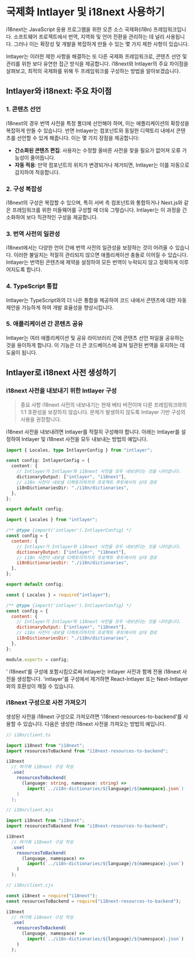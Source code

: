 # 국제화 Intlayer 및 i18next 사용하기

i18next는 JavaScript 응용 프로그램을 위한 오픈 소스 국제화(i18n) 프레임워크입니다. 소프트웨어 프로젝트에서 번역, 지역화 및 언어 전환을 관리하는 데 널리 사용됩니다. 그러나 이는 확장성 및 개발을 복잡하게 만들 수 있는 몇 가지 제한 사항이 있습니다.

Intlayer는 이러한 제한 사항을 해결하는 또 다른 국제화 프레임워크로, 콘텐츠 선언 및 관리를 위한 보다 유연한 접근 방식을 제공합니다. i18next와 Intlayer의 주요 차이점을 살펴보고, 최적의 국제화를 위해 두 프레임워크를 구성하는 방법을 알아보겠습니다.

## Intlayer와 i18next: 주요 차이점

### 1. 콘텐츠 선언

i18next의 경우 번역 사전을 특정 폴더에 선언해야 하며, 이는 애플리케이션의 확장성을 복잡하게 만들 수 있습니다. 반면 Intlayer는 컴포넌트와 동일한 디렉토리 내에서 콘텐츠를 선언할 수 있게 해줍니다. 이는 몇 가지 장점을 제공합니다:

- **간소화된 콘텐츠 편집**: 사용자는 수정할 올바른 사전을 찾을 필요가 없어져 오류 가능성이 줄어듭니다.
- **자동 적응**: 만약 컴포넌트의 위치가 변경되거나 제거되면, Intlayer는 이를 자동으로 감지하여 적응합니다.

### 2. 구성 복잡성

i18next의 구성은 복잡할 수 있으며, 특히 서버 측 컴포넌트와 통합하거나 Next.js와 같은 프레임워크를 위한 미들웨어를 구성할 때 더욱 그렇습니다. Intlayer는 이 과정을 간소화하여 보다 직관적인 구성을 제공합니다.

### 3. 번역 사전의 일관성

i18next에서는 다양한 언어 간에 번역 사전의 일관성을 보장하는 것이 어려울 수 있습니다. 이러한 불일치는 적절히 관리되지 않으면 애플리케이션 충돌로 이어질 수 있습니다. Intlayer는 번역된 콘텐츠에 제약을 설정하여 모든 번역이 누락되지 않고 정확하게 이루어지도록 합니다.

### 4. TypeScript 통합

Intlayer는 TypeScript와의 더 나은 통합을 제공하여 코드 내에서 콘텐츠에 대한 자동 제안을 가능하게 하여 개발 효율성을 향상시킵니다.

### 5. 애플리케이션 간 콘텐츠 공유

Intlayer는 여러 애플리케이션 및 공유 라이브러리 간에 콘텐츠 선언 파일을 공유하는 것을 용이하게 합니다. 이 기능은 더 큰 코드베이스에 걸쳐 일관된 번역을 유지하는 데 도움이 됩니다.

## Intlayer로 i18next 사전 생성하기

### i18next 사전을 내보내기 위한 Intlayer 구성

> 중요 사항
> i18next 사전의 내보내기는 현재 베타 버전이며 다른 프레임워크와의 1:1 호환성을 보장하지 않습니다. 문제가 발생하지 않도록 Intlayer 기반 구성의 사용을 권장합니다.

i18next 사전을 내보내려면 Intlayer를 적절히 구성해야 합니다. 아래는 Intlayer를 설정하여 Intlayer 및 i18next 사전을 모두 내보내는 방법의 예입니다.

```typescript fileName="intlayer.config.ts" codeFormat="typescript"
import { Locales, type IntlayerConfig } from "intlayer";

const config: IntlayerConfig = {
  content: {
    // Intlayer가 Intlayer와 i18next 사전을 모두 내보낸다는 것을 나타냅니다.
    dictionaryOutput: ["intlayer", "i18next"],
    // i18n 사전이 내보낼 디렉토리까지의 프로젝트 루트에서의 상대 경로
    i18nDictionariesDir: "./i18n/dictionaries",
  },
};

export default config;
```

```javascript fileName="intlayer.config.mjs" codeFormat="esm"
import { Locales } from "intlayer";

/** @type {import('intlayer').IntlayerConfig} */
const config = {
  content: {
    // Intlayer가 Intlayer와 i18next 사전을 모두 내보낸다는 것을 나타냅니다.
    dictionaryOutput: ["intlayer", "i18next"],
    // i18n 사전이 내보낼 디렉토리까지의 프로젝트 루트에서의 상대 경로
    i18nDictionariesDir: "./i18n/dictionaries",
  },
};

export default config;
```

```javascript fileName="intlayer.config.cjs" codeFormat="commonjs"
const { Locales } = require("intlayer");

/** @type {import('intlayer').IntlayerConfig} */
const config = {
  content: {
    // Intlayer가 Intlayer와 i18next 사전을 모두 내보낸다는 것을 나타냅니다.
    dictionaryOutput: ["intlayer", "i18next"],
    // i18n 사전이 내보낼 디렉토리까지의 프로젝트 루트에서의 상대 경로
    i18nDictionariesDir: "./i18n/dictionaries",
  },
};

module.exports = config;
```

' i18next'를 구성에 포함시킴으로써 Intlayer는 Intlayer 사전과 함께 전용 i18next 사전을 생성합니다. 'intlayer'를 구성에서 제거하면 React-Intlayer 또는 Next-Intlayer와의 호환성이 깨질 수 있습니다.

### i18next 구성으로 사전 가져오기

생성된 사전을 i18next 구성으로 가져오려면 'i18next-resources-to-backend'를 사용할 수 있습니다. 다음은 생성한 i18next 사전을 가져오는 방법의 예입니다.

```typescript fileName="i18n/client.ts" codeFormat="typescript"
// i18n/client.ts

import i18next from "i18next";
import resourcesToBackend from "i18next-resources-to-backend";

i18next
  // 여기에 i18next 구성 작성
  .use(
    resourcesToBackend(
      (language: string, namespace: string) =>
        import(`../i18n-dictionaries/${language}/${namespace}.json`)
    )
  );
```

```javascript fileName="i18n/client.mjs" codeFormat="esm"
// i18n/client.mjs

import i18next from "i18next";
import resourcesToBackend from "i18next-resources-to-backend";

i18next
  // 여기에 i18next 구성 작성
  .use(
    resourcesToBackend(
      (language, namespace) =>
        import(`../i18n-dictionaries/${language}/${namespace}.json`)
    )
  );
```

```javascript fileName="i18n/client.cjs" codeFormat="commonjs"
// i18n/client.cjs

const i18next = require("i18next");
const resourcesToBackend = require("i18next-resources-to-backend");

i18next
  // 여기에 i18next 구성 작성
  .use(
    resourcesToBackend(
      (language, namespace) =>
        import(`../i18n-dictionaries/${language}/${namespace}.json`)
    )
  );
```
